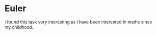 # Euler 
I found this task very interesting as I have been interested in maths since my childhood. 
